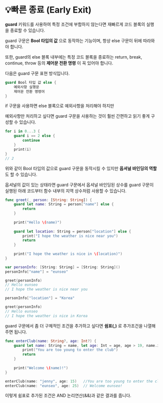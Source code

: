 # 💡빠른 종료 (Early Exit)

**guard** 키워드를 사용하여 특정 조건에 부합하지 않는다면 재빠르게 코드 블록의 실행을 종료할 수 있습니다.

guard 구문은 **Bool 타입의 값** 으로 동작하는 기능이며, 항상 else 구문이 뒤에 따라와야 합니다.

또한, guard의 else 블록 내부에는 특정 코드 블록을 종료하는 return, break, continue, throw 등의 **제어문 전환 명령** 이 꼭 있어야 합니다.

다음은 guard 구문 표현 방식입니다.

```Swift
guard Bool 타입 값 else {
	예외사항 실행문
    제어문 전환 명령어
}
```

if 구문을 사용하면 else 블록으로 예외사항을 처리해야 하지만

예외사항만 처리하고 싶다면 guard 구문을 사용하는 것이 훨씬 간편하고 읽기 좋게 구성할 수 있습니다.

```Swift
for i in 0...3 {
    guard i == 2 else {
        continue
    }
    print(i)
}
// 2
```

위와 같이 Bool 타입의 값으로 guard 구문을 동작시킬 수 있지만 **옵셔널 바인딩의 역할** 도 할 수 있습니다.

옵셔널의 값이 있는 상태라면 guard 구문에서 옵셔널 바인딩된 상수를 guard 구문이 실행된 아래 코드부터 함수 내부의 지역 상수처럼 사용할 수 있습니다.

```Swift
func greet(_ person: [String: String]) {
    guard let name: String = person["name"] else {
        return
    }
    
    print("Hello \(name)")
    
    guard let location: String = person["location"] else {
        print("I hope the weather is nice near you")
        return
    }
    
    print("I hope the weather is nice in \(location)")
}

var personInfo: [String: String] = [String: String]()
personInfo["name"] = "eunseo"

greet(personInfo)
// Hello eunseo
// I hope the weather is nice near you

personInfo["location"] = "Korea"

greet(personInfo)
// Hello eunseo
// I hope the weather is nice in Korea

```

guard 구문에서 좀 더 구체적인 조건을 추가하고 싶다면 **쉼표(,)** 로 추가조건을 나열해주면 됩니다.

```Swift
func enterClub(name: String?, age: Int?) {
    guard let name: String = name, let age: Int = age, age > 19, name.isEmpty == false else {
        print("You are too young to enter the club")
        return
    }
    
    print("Welcome \(name)!")
}

enterClub(name: "jenny", age: 15)   //You are too young to enter the club
enterClub(name: "eunseo", age: 25)  // Welcome eunseo!
```

이렇게 쉼표로 추가된 조건은 AND 논리연산(&&)과 같은 결과를 줍니다.
